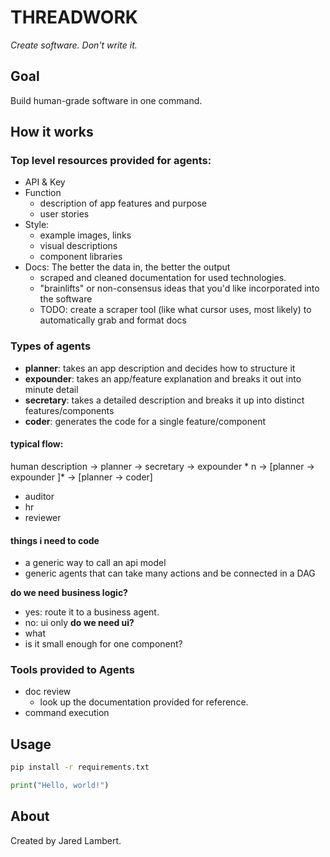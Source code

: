 # THREADWORK

_Create software. Don't write it._

## Goal

Build human-grade software in one command.

## How it works

### Top level resources provided for agents:

- API & Key
- Function
  - description of app features and purpose
  - user stories
- Style:
  - example images, links
  - visual descriptions
  - component libraries
- Docs: The better the data in, the better the output
  - scraped and cleaned documentation for used technologies.
  - "brainlifts" or non-consensus ideas that you'd like incorporated into the software
  - TODO: create a scraper tool (like what cursor uses, most likely) to automatically grab and format docs

### Types of agents

- **planner**: takes an app description and decides how to structure it
- **expounder**: takes an app/feature explanation and breaks it out into minute detail
- **secretary**: takes a detailed description and breaks it up into distinct features/components
- **coder**: generates the code for a single feature/component

#### typical flow:

human description -> planner -> secretary -> expounder \* n -> [planner -> expounder ]\* -> [planner -> coder]

- auditor
- hr
- reviewer

#### things i need to code

- a generic way to call an api model
- generic agents that can take many actions and be connected in a DAG

**do we need business logic?**

- yes: route it to a business agent.
- no: ui only
  **do we need ui?**
- what
- is it small enough for one component?

### Tools provided to Agents

- doc review
  - look up the documentation provided for reference.
- command execution

## Usage

```bash
pip install -r requirements.txt
```

```python
print("Hello, world!")
```

## About

Created by Jared Lambert.


